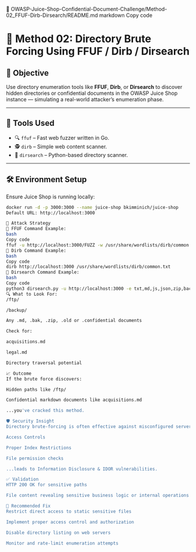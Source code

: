 📁 OWASP-Juice-Shop-Confidential-Document-Challenge/Method-02_FFUF-Dirb-Dirsearch/README.md
markdown
Copy code
# 🚀 Method 02: Directory Brute Forcing Using FFUF / Dirb / Dirsearch

## 🎯 Objective
Use directory enumeration tools like **FFUF**, **Dirb**, or **Dirsearch** to discover hidden directories or confidential documents in the OWASP Juice Shop instance — simulating a real-world attacker’s enumeration phase.

---

## 🧪 Tools Used
- 🔍 `ffuf` – Fast web fuzzer written in Go.
- 🕵️ `dirb` – Simple web content scanner.
- 🧭 `dirsearch` – Python-based directory scanner.

---

## 🛠️ Environment Setup
Ensure Juice Shop is running locally:

```bash
docker run -d -p 3000:3000 --name juice-shop bkimminich/juice-shop
Default URL: http://localhost:3000

🚨 Attack Strategy
🔹 FFUF Command Example:
bash
Copy code
ffuf -u http://localhost:3000/FUZZ -w /usr/share/wordlists/dirb/common.txt -t 50 -o ffuf_results.json
🔹 Dirb Command Example:
bash
Copy code
dirb http://localhost:3000 /usr/share/wordlists/dirb/common.txt
🔹 Dirsearch Command Example:
bash
Copy code
python3 dirsearch.py -u http://localhost:3000 -e txt,md,js,json,zip,backup -x 404
🔍 What to Look For:
/ftp/

/backup/

Any .md, .bak, .zip, .old or .confidential documents

Check for:

acquisitions.md

legal.md

Directory traversal potential

📈 Outcome
If the brute force discovers:

Hidden paths like /ftp/

Confidential markdown documents like acquisitions.md

...you've cracked this method.

🛡️ Security Insight
Directory brute-forcing is often effective against misconfigured servers. Lack of:

Access Controls

Proper Index Restrictions

File permission checks

...leads to Information Disclosure & IDOR vulnerabilities.

✅ Validation
HTTP 200 OK for sensitive paths

File content revealing sensitive business logic or internal operations

🧩 Recommended Fix
Restrict direct access to static sensitive files

Implement proper access control and authorization

Disable directory listing on web servers

Monitor and rate-limit enumeration attempts


